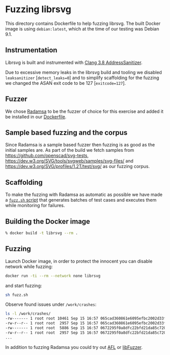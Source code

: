 # Fuzzing librsvg

This directory contains Dockerfile to help fuzzing librsvg. The built Docker
image is using `debian:latest`, which at the time of our testing was Debian 9.1.

## Instrumentation

Librsvg is built and instrumented with [Clang 3.8 AddressSanitizer](http://releases.llvm.org/3.8.0/tools/clang/docs/AddressSanitizer.html).

Due to excessive memory leaks in the librsvg build and tooling we disabled
`leaksanitizer` [`detect_leaks=0`] and to simplify scaffolding for the fuzzing we
changed the ASAN exit code to be 127 [`exitcode=127`].

## Fuzzer

We chose [Radamsa](https://github.com/aoh/radamsa) to be the fuzzer of choice
for this exercise and added it be installed in our [Dockerfile](Dockerfile).

## Sample based fuzzing and the corpus

Since Radamsa is a sample based fuzzer then fuzzing is as good as the initial
samples are. As part of the build we fetch samples from <https://github.com/openscad/svg-tests>,
<https://dev.w3.org/SVG/tools/svgweb/samples/svg-files/> and
<https://dev.w3.org/SVG/profiles/1.2T/test/svg/> as our fuzzing corpus.

## Scaffolding

To make the fuzzing with Radamsa as automatic as possible we have
made a [`fuzz.sh` script](fuzz.sh) that generates batches of test cases
and executes them while monitoring for failures.

## Building the Docker image

```sh
% docker build -t librsvg --rm .
```

## Fuzzing

Launch Docker image, in order to protect the innocent you can disable network
while fuzzing:

```sh
docker run -ti --rm --network none librsvg
```

and start fuzzing:

```sh
sh fuzz.sh
```

Observe found issues under `/work/crashes`:

```sh
ls -l /work/crashes/
-rw------- 1 root root 10461 Sep 15 16:57 065cad360861e6095efbc2002d33f7e2811751c7
-rw-r--r-- 1 root root  2957 Sep 15 16:57 065cad360861e6095efbc2002d33f7e2811751c7.txt
-rw------- 1 root root  5886 Sep 15 16:57 0672295f0a8dfc22bfd21da85c72050ab621076e
-rw-r--r-- 1 root root  2957 Sep 15 16:57 0672295f0a8dfc22bfd21da85c72050ab621076e.txt
...
```

In addition to fuzzing Radamsa you could try out [AFL](http://lcamtuf.coredump.cx/afl/)
or [libFuzzer](https://llvm.org/docs/LibFuzzer.html).
